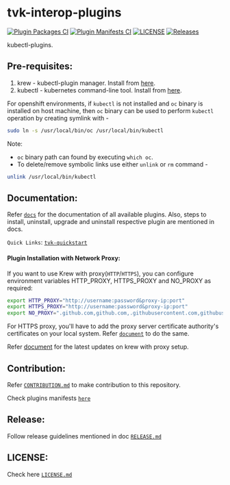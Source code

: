 # tvk-interop-plugins
[![Plugin Packages CI](https://github.com/trilioData/tvk-interop-plugins/blob/main/.github/workflows/plugin-packages.yml/badge.svg)](https://github.com/trilioData/tvk-interop-plugins/blob/main/.github/workflows/plugin-packages.yml)
[![Plugin Manifests CI](https://github.com/trilioData/tvk-interop-plugins/blob/main/.github/workflows/plugin-manifests.yml/badge.svg)](https://github.com/trilioData/tvk-interop-plugins/blob/main/.github/workflows/plugin-manifests.yml)
[![LICENSE](https://img.shields.io/github/license/trilioData/tvk-interop-plugins.svg)](https://github.com/trilioData/tvk-interop-plugins/blob/main/LICENSE.md)
[![Releases](https://img.shields.io/github/v/release/trilioData/tvk-interop-plugins.svg?include_prereleases)](https://github.com/trilioData/tvk-interop-plugins/releases)

kubectl-plugins.

## Pre-requisites:

1. krew - kubectl-plugin manager. Install from [here](https://krew.sigs.k8s.io/docs/user-guide/setup/install/).
2. kubectl - kubernetes command-line tool. Install from [here](https://kubernetes.io/docs/tasks/tools/install-kubectl/).


For openshift environments, if `kubectl` is not installed and `oc` binary is installed on host machine, then `oc` binary
can be used to perform `kubectl` operation by creating symlink with -
```bash
sudo ln -s /usr/local/bin/oc /usr/local/bin/kubectl
```
Note: 
- `oc` binary path can found by executing `which oc`.
- To delete/remove symbolic links use either `unlink` or `rm` command -
```bash
unlink /usr/local/bin/kubectl
```


## Documentation:

Refer [`docs`](docs) for the documentation of all available plugins.
Also, steps to install, uninstall, upgrade and uninstall respective plugin are mentioned in docs.

`Quick Links`: [`tvk-quickstart`](docs/tvk-quickstart/README.md) 


#### Plugin Installation with Network Proxy:

If you want to use Krew with proxy(`HTTP`/`HTTPS`), you can configure environment variables HTTP_PROXY, HTTPS_PROXY and NO_PROXY as
required:
```bash
export HTTP_PROXY="http://username:password&proxy-ip:port"
export HTTPS_PROXY="http://username:password&proxy-ip:port"
export NO_PROXY=".github.com,github.com,.githubusercontent.com,githubusercontent.com,ip1,ip2:port2,.example.com"
```

For HTTPS proxy, you'll have to add the proxy server certificate authority's certificates on your local system.
Refer [`document`](https://manuals.gfi.com/en/kerio/connect/content/server-configuration/ssl-certificates/adding-trusted-root-certificates-to-the-server-1605.html)
to do the same.

Refer [document](https://krew.sigs.k8s.io/docs/user-guide/advanced-configuration/#custom-network-proxy) for the latest updates
on krew with proxy setup.

## Contribution:

Refer [`CONTRIBUTION.md`](docs/CONTRIBUTION.md) to make contribution to this repository.

Check plugins manifests [`here`](plugins)

## Release:

Follow release guidelines mentioned in doc [`RELEASE.md`](docs/RELEASE.md)


## LICENSE:

Check here [`LICENSE.md`](LICENSE.md) 
